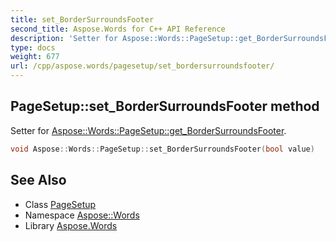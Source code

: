 ```yaml
---
title: set_BorderSurroundsFooter
second_title: Aspose.Words for C++ API Reference
description: 'Setter for Aspose::Words::PageSetup::get_BorderSurroundsFooter.'
type: docs
weight: 677
url: /cpp/aspose.words/pagesetup/set_bordersurroundsfooter/
---
```

## PageSetup::set_BorderSurroundsFooter method


Setter for [Aspose::Words::PageSetup::get_BorderSurroundsFooter](../get_bordersurroundsfooter/).

```cpp
void Aspose::Words::PageSetup::set_BorderSurroundsFooter(bool value)
```

## See Also

* Class [PageSetup](../)
* Namespace [Aspose::Words](../../)
* Library [Aspose.Words](../../../)
